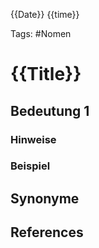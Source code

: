 
{{Date}} {{time}}


Tags: #Nomen

# {{Title}}


## Bedeutung 1


### Hinweise


### Beispiel



## Synonyme


## References
